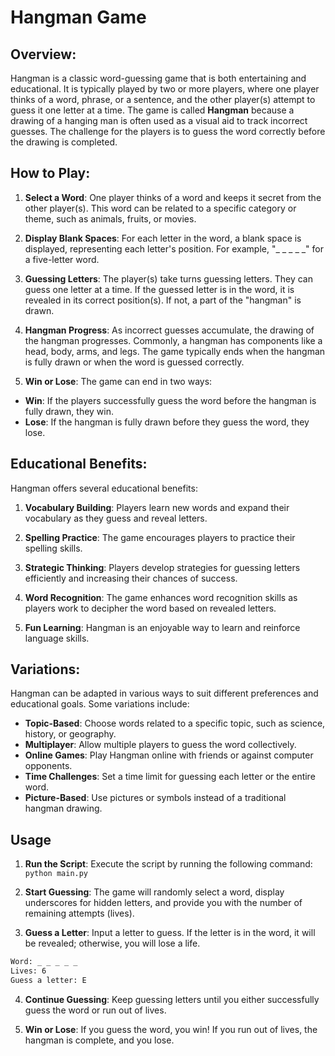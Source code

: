 # Hangman Game

## Overview:

Hangman is a classic word-guessing game that is both entertaining and educational. It is typically played by two or more players, where one player thinks of a word, phrase, or a sentence, and the other player(s) attempt to guess it one letter at a time. The game is called **Hangman** because a drawing of a hanging man is often used as a visual aid to track incorrect guesses. The challenge for the players is to guess the word correctly before the drawing is completed.

## How to Play:

1. **Select a Word**: One player thinks of a word and keeps it secret from the other player(s). This word can be related to a specific category or theme, such as animals, fruits, or movies.

2. **Display Blank Spaces**: For each letter in the word, a blank space is displayed, representing each letter's position. For example, "_ _ _ _ _" for a five-letter word.

3. **Guessing Letters**: The player(s) take turns guessing letters. They can guess one letter at a time. If the guessed letter is in the word, it is revealed in its correct position(s). If not, a part of the "hangman" is drawn.

4. **Hangman Progress**: As incorrect guesses accumulate, the drawing of the hangman progresses. Commonly, a hangman has components like a head, body, arms, and legs. The game typically ends when the hangman is fully drawn or when the word is guessed correctly.

5. **Win or Lose**: The game can end in two ways:

- **Win**: If the players successfully guess the word before the hangman is fully drawn, they win.
- **Lose**: If the hangman is fully drawn before they guess the word, they lose.

## Educational Benefits:

Hangman offers several educational benefits:

1. **Vocabulary Building**: Players learn new words and expand their vocabulary as they guess and reveal letters.

2. **Spelling Practice**: The game encourages players to practice their spelling skills.

3. **Strategic Thinking**: Players develop strategies for guessing letters efficiently and increasing their chances of success.

4. **Word Recognition**: The game enhances word recognition skills as players work to decipher the word based on revealed letters.

5. **Fun Learning**: Hangman is an enjoyable way to learn and reinforce language skills.

## Variations:

Hangman can be adapted in various ways to suit different preferences and educational goals. Some variations include:

- **Topic-Based**: Choose words related to a specific topic, such as science, history, or geography.
- **Multiplayer**: Allow multiple players to guess the word collectively.
- **Online Games**: Play Hangman online with friends or against computer opponents.
- **Time Challenges**: Set a time limit for guessing each letter or the entire word.
- **Picture-Based**: Use pictures or symbols instead of a traditional hangman drawing.

## Usage
1. **Run the Script**: Execute the script by running the following command:
```python main.py```

2. **Start Guessing**: The game will randomly select a word, display underscores for hidden letters, and provide you with the number of remaining attempts (lives).

3. **Guess a Letter**: Input a letter to guess. If the letter is in the word, it will be revealed; otherwise, you will lose a life.
```sh
Word: _ _ _ _ _
Lives: 6
Guess a letter: E
```

4. **Continue Guessing**: Keep guessing letters until you either successfully guess the word or run out of lives.

5. **Win or Lose**: If you guess the word, you win! If you run out of lives, the hangman is complete, and you lose.